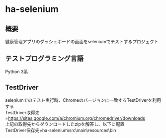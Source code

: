 # ha-selenium

## 概要
健康管理アプリのダッシュボードの画面をseleniumでテストするプロジェクト

## テストプログラミング言語
Python 3系

## TestDriver
seleniumでのテスト実行時、Chromeのバージョンに一致するTestDriverを利用する  
TestDriver取得先=https://sites.google.com/a/chromium.org/chromedriver/downloads  
上記の取得先からダウンロードしたzipを解答し、以下に配置  
TestDriver保存先=ha-selenium\src\main\resources\bin  